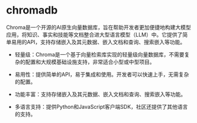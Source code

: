 # chromadb

Chroma是一个开源的AI原生向量数据库，旨在帮助开发者更加便捷地构建大模型应用，将知识、事实和技能等文档整合进大型语言模型（LLM）中。它提供了简单易用的API，支持存储嵌入及其元数据、嵌入文档和查询、搜索嵌入等功能。
* 轻量级：Chroma是一个基于向量检索库实现的轻量级向量数据库，不需要复杂的配置和大规模基础设施支持，非常适合小型或中型项目。

* 易用性：提供简单的API，易于集成和使用。开发者可以快速上手，无需复杂的配置。

* 功能丰富：支持存储嵌入及其元数据、嵌入文档和查询、搜索嵌入等功能。

* 多语言支持：提供Python和JavaScript客户端SDK，社区还提供了其他语言的支持。



                            